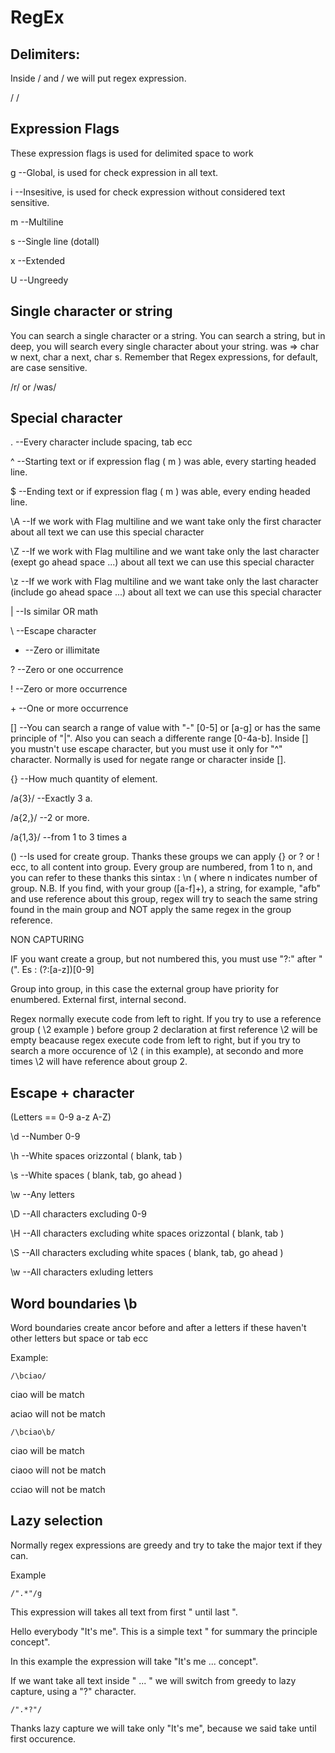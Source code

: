 # RegEx

## Delimiters:
Inside / and / we will put regex expression.

/  /


## Expression Flags
These expression flags is used for delimited space to work 

g --Global, is used for check expression in all text.

i --Insesitive, is used for check expression without considered text sensitive.

m --Multiline

s --Single line (dotall)

x --Extended

U --Ungreedy


## Single character or string
You can search a single character or a string.
You can search a string, but in deep, you will search every single character about your string.
was => char w next, char a next, char s.
Remember that Regex expressions, for default, are case sensitive.

/r/ or /was/


## Special character

. --Every character include spacing, tab ecc

^ --Starting text or if expression flag ( m ) was able, every starting headed line.

$ --Ending text or if expression flag ( m ) was able, every ending headed line.

\A --If we work with Flag multiline and we want take only the first character about all text we can use this special character

\Z --If we work with Flag multiline and we want take only the last character (exept go ahead space ...) about all text we can use this special character

\z --If we work with Flag multiline and we want take only the last character (include go ahead space ...) about all text we can use this special character

| --Is similar OR math

\\ --Escape character

* --Zero or illimitate

? --Zero or one occurrence

! --Zero or more occurrence

\+ --One or more occurrence

[] --You can search a range of value with "-" [0-5] or [a-g] or has the same principle of "|".
Also you can seach a differente range [0-4a-b]. Inside [] you mustn't use escape character, but you must use it only for "^" character.
Normally is used for negate range or character inside [].

{} --How much quantity of element. 

/a{3}/ --Exactly 3 a. 

/a{2,}/ --2 or more. 

/a{1,3}/ --from 1 to 3 times a

() --Is used for create group. Thanks these groups we can apply {} or ? or ! ecc, to all content into group.
Every group are numbered, from 1 to n, and you can refer to these thanks this sintax : \n ( where n indicates number of group.
N.B. If you find, with your group ([a-f]+), a string, for example, "afb" and use reference about this group, regex will try to 
seach the same string found in the main group and NOT apply the same regex in the group reference.

NON CAPTURING

IF you want create a group, but not numbered this, you must use "?:" after "(". Es : (?:[a-z])[0-9]

Group into group, in this case the external group have priority for enumbered. External first, internal second.

Regex normally execute code from left to right. If you try to use a reference group ( \2 example ) before group 2 declaration at
first reference \2 will be empty beacause regex execute code from left to right, but if you try to search a more occurence of \2 
( in this example), at secondo and more times \2 will have reference about group 2.

## Escape + character 

(Letters == 0-9 a-z A-Z)

\d --Number 0-9

\h --White spaces orizzontal ( blank, tab )

\s --White spaces ( blank, tab, go ahead )

\w --Any letters

\D --All characters excluding 0-9

\H --All characters excluding white spaces orizzontal ( blank, tab )

\S --All characters excluding white spaces ( blank, tab, go ahead )

\w --All characters exluding letters


## Word boundaries \b

Word boundaries create ancor before and after a letters if these haven't other letters but space or tab ecc

Example:
```
/\bciao/
```

ciao will be match

aciao will not be match


```
/\bciao\b/
```
ciao will be match

ciaoo will not be match

cciao will not be match


## Lazy selection

Normally regex expressions are greedy and try to take the major text if they can.

Example

```
/".*"/g
```

This expression will takes all text from first " until last ".

Hello everybody "It's me". This is a simple text " for summary the principle concept".

In this example the expression will take "It's me ... concept".

If we want take all text inside " ... " we will switch from greedy to lazy capture, using a "?" character.

```
/".*?"/
```

Thanks lazy capture we will take only "It's me", because we said take until first occurence.



